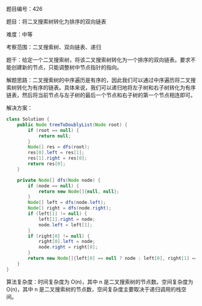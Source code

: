 题目编号：426

题目：将二叉搜索树转化为排序的双向链表

难度：中等

考察范围：二叉搜索树、双向链表、递归

题干：给定一个二叉搜索树，将该二叉搜索树转化为一个排序的双向链表。要求不能创建新的节点，只能调整树中节点指针的指向。

解题思路：二叉搜索树的中序遍历是有序的，因此我们可以通过中序遍历将二叉搜索树转化为有序的链表。具体来说，我们可以递归地将左子树和右子树转化为有序链表，然后将当前节点与左子树的最后一个节点和右子树的第一个节点相连即可。

解决方案：

```java
class Solution {
    public Node treeToDoublyList(Node root) {
        if (root == null) {
            return null;
        }
        Node[] res = dfs(root);
        res[0].left = res[1];
        res[1].right = res[0];
        return res[0];
    }

    private Node[] dfs(Node node) {
        if (node == null) {
            return new Node[]{null, null};
        }
        Node[] left = dfs(node.left);
        Node[] right = dfs(node.right);
        if (left[1] != null) {
            left[1].right = node;
            node.left = left[1];
        }
        if (right[0] != null) {
            right[0].left = node;
            node.right = right[0];
        }
        return new Node[]{left[0] == null ? node : left[0], right[1] == null ? node : right[1]};
    }
}
```

算法复杂度：时间复杂度为 O(n)，其中 n 是二叉搜索树的节点数。空间复杂度为 O(n)，其中 n 是二叉搜索树的节点数，空间复杂度主要取决于递归调用的栈空间。